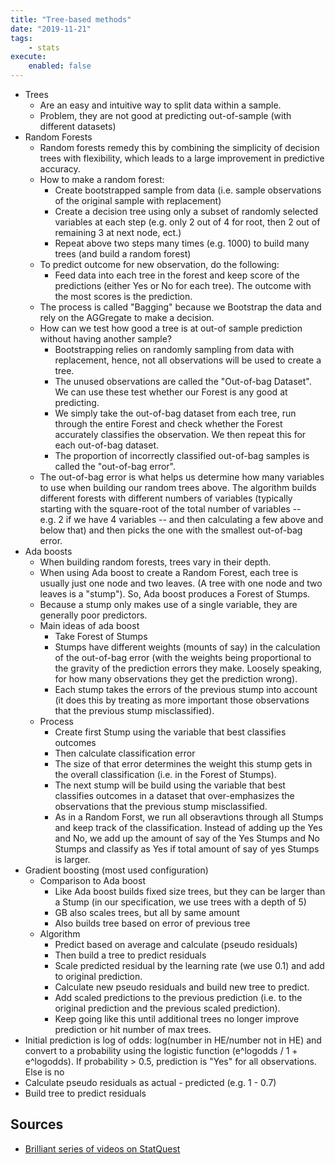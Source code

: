 ```yaml
---
title: "Tree-based methods"
date: "2019-11-21"
tags:
    - stats
execute:
    enabled: false
---
```


-   Trees
    -   Are an easy and intuitive way to split data within a sample. 
    -   Problem, they are not good at predicting out-of-sample (with different datasets)  
-   Random Forests 
    -   Random forests remedy this by combining the simplicity of decision trees with flexibility, which leads to a large improvement in predictive accuracy. 
    -   How to make a random forest: 
        -   Create bootstrapped sample from data (i.e. sample observations of the original sample with replacement) 
        -   Create a decision tree using only a subset of randomly selected variables at each step (e.g. only 2 out of 4 for root, then 2 out of remaining 3 at next node, ect.) 
        -   Repeat above two steps many times (e.g. 1000) to build many trees (and build a random forest) 
    -   To predict outcome for new observation, do the following: 
        -   Feed data into each tree in the forest and keep score of the predictions (either Yes or No for each tree). The outcome with the most scores is the prediction. 
    -   The process is called "Bagging" because we Bootstrap the data and rely on the AGGregate to make a decision. 
    -   How can we test how good a tree is at out-of sample prediction without having another sample? 
        -   Bootstrapping relies on randomly sampling from data with replacement, hence, not all observations will be used to create a tree. 
        -   The unused observations are called the "Out-of-bag Dataset". We can use these test whether our Forest is any good at predicting. 
        -   We simply take the out-of-bag dataset from each tree, run through the entire Forest and check whether the Forest accurately classifies the observation. We then repeat this for each out-of-bag dataset. 
        -   The proportion of incorrectly classified out-of-bag samples is called the "out-of-bag error". 
    -   The out-of-bag error is what helps us determine how many variables to use when building our random trees above. The algorithm builds different forests with different numbers of variables (typically starting with the square-root of the total number of variables -- e.g. 2 if we have 4 variables -- and then calculating a few above and below that) and then picks the one with the smallest out-of-bag error.  
-   Ada boosts 
    -   When building random forests, trees vary in their depth. 
    -   When using Ada boost to create a Random Forest, each tree is usually just one node and two leaves. (A tree with one node and two leaves is a "stump"). So, Ada boost produces a Forest of Stumps. 
    -   Because a stump only makes use of a single variable, they are generally poor predictors. 
    -   Main ideas of ada boost 
        -   Take Forest of Stumps 
        -   Stumps have different weights (mounts of say) in the calculation of the out-of-bag error (with the weights being proportional to the gravity of the prediction errors they make. Loosely speaking, for how many observations they get the prediction wrong).  
        -   Each stump takes the errors of the previous stump into account (it does this by treating as more important those observations that the previous stump misclassified).  
    -   Process 
        -   Create first Stump using the variable that best classifies outcomes 
        -   Then calculate classification error 
        -   The size of that error determines the weight this stump gets in the overall classification (i.e. in the Forest of Stumps). 
        -   The next stump will be build using the variable that best classifies outcomes in a dataset that over-emphasizes the observations that the previous stump misclassified. 
        -   As in a Random Forst, we run all obseravtions through all Stumps and keep track of the classification. Instead of adding up the Yes and No, we add up the amount of say of the Yes Stumps and No Stumps and classify as Yes if total amount of say of yes Stumps is larger. 
-   Gradient boosting (most used configuration) 
    -   Comparison to Ada boost 
        -   Like Ada boost builds fixed size trees, but they can be larger than a Stump (in our specification, we use trees with a depth of 5) 
        -   GB also scales trees, but all by same amount 
        -   Also builds tree based on error of previous tree 
    -   Algorithm 
        -   Predict based on average and calculate (pseudo residuals) 
        -   Then build a tree to predict residuals 
        -   Scale predicted residual by the learning rate (we use 0.1) and add to original prediction. 
        -   Calculate new pseudo residuals and build new tree to predict. 
        -   Add scaled predictions to the previous prediction (i.e. to the original prediction and the previous scaled prediction). 
        -   Keep going like this until additional trees no longer improve prediction or hit number of max trees. 
-   Initial prediction is log of odds: log(number in HE/number not in HE) and convert to a probability using the logistic function (e^logodds / 1 + e^logodds). If probability \> 0.5, prediction is "Yes" for all observations. Else is no 
-   Calculate pseudo residuals as actual - predicted (e.g. 1 - 0.7) 
-   Build tree to predict residuals

## Sources

-   [Brilliant series of videos on StatQuest](https://www.youtube.com/c/joshstarmer)
